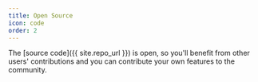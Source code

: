 ```yaml
---
title: Open Source
icon: code
order: 2
---
```

The [source code]({{ site.repo_url }}) is open, so you'll benefit from other users' contributions and you can contribute your own features to the community.
